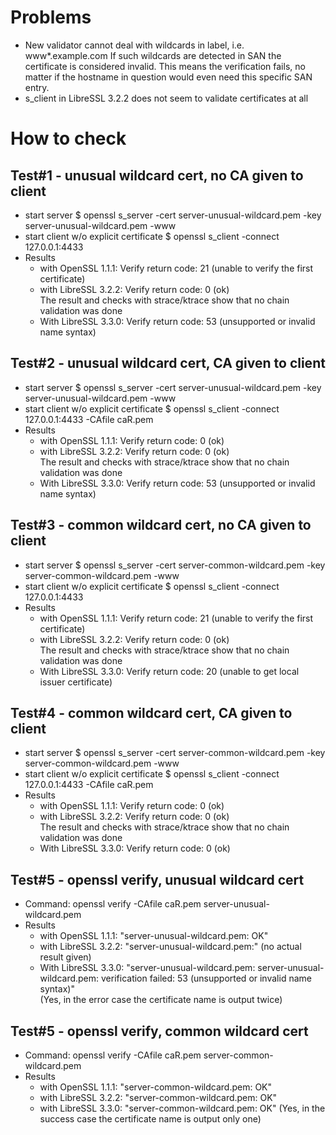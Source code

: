 # Problems

- New validator cannot deal with wildcards in label, i.e. www*.example.com
  If such wildcards are detected in SAN the certificate is considered invalid.
  This means the verification fails, no matter if the hostname in question would
  even need this specific SAN entry.
- s_client in LibreSSL 3.2.2 does not seem to validate certificates at all

# How to check

## Test#1 - unusual wildcard cert, no CA given to client

- start server
  $ openssl s_server -cert server-unusual-wildcard.pem -key server-unusual-wildcard.pem -www
- start client w/o explicit certificate
  $ openssl s_client -connect 127.0.0.1:4433
- Results
    - with OpenSSL 1.1.1: Verify return code: 21 (unable to verify the first certificate)
    - with LibreSSL 3.2.2: Verify return code: 0 (ok) \
      The result and checks with strace/ktrace show that no chain validation was done
    - With LibreSSL 3.3.0: Verify return code: 53 (unsupported or invalid name syntax)

## Test#2 - unusual wildcard cert, CA given to client

- start server
  $ openssl s_server -cert server-unusual-wildcard.pem -key server-unusual-wildcard.pem -www
- start client w/o explicit certificate
  $ openssl s_client -connect 127.0.0.1:4433 -CAfile caR.pem
- Results
    - with OpenSSL 1.1.1: Verify return code: 0 (ok)
    - with LibreSSL 3.2.2: Verify return code: 0 (ok) \
      The result and checks with strace/ktrace show that no chain validation was done
    - With LibreSSL 3.3.0: Verify return code: 53 (unsupported or invalid name syntax)

## Test#3 - common wildcard cert, no CA given to client

- start server
  $ openssl s_server -cert server-common-wildcard.pem -key server-common-wildcard.pem -www
- start client w/o explicit certificate
  $ openssl s_client -connect 127.0.0.1:4433
- Results
    - with OpenSSL 1.1.1: Verify return code: 21 (unable to verify the first certificate)
    - with LibreSSL 3.2.2: Verify return code: 0 (ok) \
      The result and checks with strace/ktrace show that no chain validation was done
    - With LibreSSL 3.3.0: Verify return code: 20 (unable to get local issuer certificate)

## Test#4 - common wildcard cert, CA given to client

- start server
  $ openssl s_server -cert server-common-wildcard.pem -key server-common-wildcard.pem -www
- start client w/o explicit certificate
  $ openssl s_client -connect 127.0.0.1:4433 -CAfile caR.pem
- Results
    - with OpenSSL 1.1.1: Verify return code: 0 (ok)
    - with LibreSSL 3.2.2: Verify return code: 0 (ok) \
      The result and checks with strace/ktrace show that no chain validation was done
    - With LibreSSL 3.3.0: Verify return code: 0 (ok)

## Test#5 - openssl verify, unusual wildcard cert

- Command: openssl verify -CAfile caR.pem server-unusual-wildcard.pem
- Results
    - with OpenSSL 1.1.1: "server-unusual-wildcard.pem: OK"
    - with LibreSSL 3.2.2: "server-unusual-wildcard.pem:" (no actual result given)
    - With LibreSSL 3.3.0: "server-unusual-wildcard.pem: server-unusual-wildcard.pem: verification failed: 53 (unsupported or invalid name syntax)" \
      (Yes, in the error case the certificate name is output twice)

## Test#5 - openssl verify, common wildcard cert

- Command: openssl verify -CAfile caR.pem server-common-wildcard.pem
- Results
    - with OpenSSL 1.1.1: "server-common-wildcard.pem: OK"
    - with LibreSSL 3.2.2: "server-common-wildcard.pem: OK"
    - with LibreSSL 3.3.0: "server-common-wildcard.pem: OK"
      (Yes, in the success case the certificate name is output only one)
